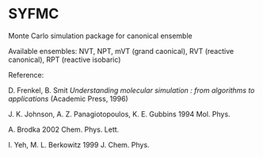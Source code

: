 # SYFMC
Monte Carlo simulation package for canonical ensemble

Available ensembles: NVT, NPT, mVT (grand caonical), RVT (reactive canonical), RPT (reactive isobaric)

 

Reference: 

D. Frenkel, B. Smit *Understanding molecular simulation : from algorithms to applications* (Academic Press, 1996)

J. K. Johnson, A. Z. Panagiotopoulos, K. E. Gubbins 1994 Mol. Phys.

A. Brodka 2002 Chem. Phys. Lett.

I. Yeh, M. L. Berkowitz 1999 J. Chem. Phys.
